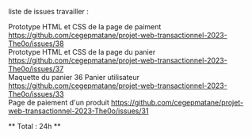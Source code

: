 liste de issues travailler :

Prototype HTML et CSS de la page de paiment https://github.com/cegepmatane/projet-web-transactionnel-2023-The0o/issues/38  
Prototype HTML et CSS de la page du panier https://github.com/cegepmatane/projet-web-transactionnel-2023-The0o/issues/37  
Maquette du panier 36 Panier utilisateur https://github.com/cegepmatane/projet-web-transactionnel-2023-The0o/issues/33  
Page de paiement d'un produit https://github.com/cegepmatane/projet-web-transactionnel-2023-The0o/issues/31  

** Total : 24h **
